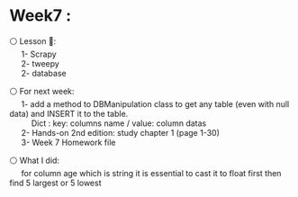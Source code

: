 # Week7 :

⚪️ Lesson 📖:<br>
&emsp;&ensp;1- Scrapy  
&emsp;&ensp;2- tweepy <br>
&emsp;&ensp;2- database <br>
 

⚪️ For next week:
        <br>&emsp;&ensp;1- add a method to DBManipulation class to get any table (even with null data) and INSERT it to the table.<br>
        &emsp;&ensp; &emsp;Dict : key: columns name / value: column datas
        <br>&emsp;&ensp;2- Hands-on 2nd edition: study chapter 1 (page 1-30)
        <br>&emsp;&ensp;3- Week 7 Homework file

⚪️ What I did:
        <br>&emsp;&ensp;for column age which is string it is essential to cast it to float first then find 5 largest or 5 lowest
